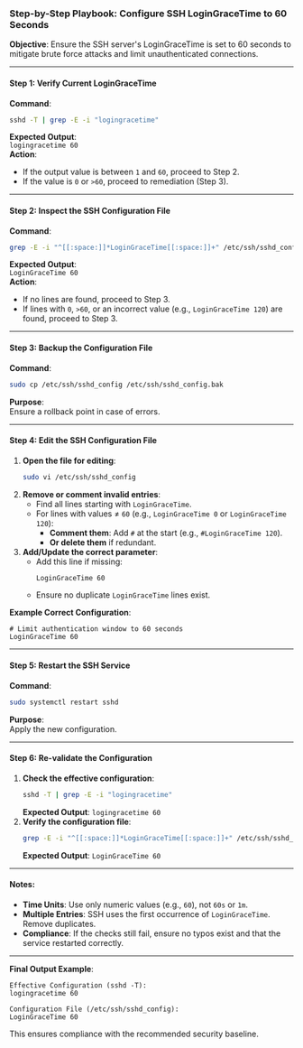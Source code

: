 ### Step-by-Step Playbook: Configure SSH LoginGraceTime to 60 Seconds

**Objective**: Ensure the SSH server's LoginGraceTime is set to 60 seconds to mitigate brute force attacks and limit unauthenticated connections.

---

#### **Step 1: Verify Current LoginGraceTime**
**Command**:  
```bash
sshd -T | grep -E -i "logingracetime"
```
**Expected Output**:  
`logingracetime 60`  
**Action**:  
- If the output value is between `1` and `60`, proceed to Step 2.  
- If the value is `0` or `>60`, proceed to remediation (Step 3).

---

#### **Step 2: Inspect the SSH Configuration File**
**Command**:  
```bash
grep -E -i "^[[:space:]]*LoginGraceTime[[:space:]]+" /etc/ssh/sshd_config
```
**Expected Output**:  
`LoginGraceTime 60`  
**Action**:  
- If no lines are found, proceed to Step 3.  
- If lines with `0`, `>60`, or an incorrect value (e.g., `LoginGraceTime 120`) are found, proceed to Step 3.

---

#### **Step 3: Backup the Configuration File**
**Command**:  
```bash
sudo cp /etc/ssh/sshd_config /etc/ssh/sshd_config.bak
```
**Purpose**:  
Ensure a rollback point in case of errors.

---

#### **Step 4: Edit the SSH Configuration File**
1. **Open the file for editing**:  
   ```bash
   sudo vi /etc/ssh/sshd_config
   ```
2. **Remove or comment invalid entries**:  
   - Find all lines starting with `LoginGraceTime`.  
   - For lines with values ≠ `60` (e.g., `LoginGraceTime 0` or `LoginGraceTime 120`):  
     - **Comment them**: Add `#` at the start (e.g., `#LoginGraceTime 120`).  
     - **Or delete them** if redundant.  
3. **Add/Update the correct parameter**:  
   - Add this line if missing:  
     ```bash
     LoginGraceTime 60
     ```
   - Ensure no duplicate `LoginGraceTime` lines exist.  

**Example Correct Configuration**:  
```
# Limit authentication window to 60 seconds
LoginGraceTime 60
```

---

#### **Step 5: Restart the SSH Service**
**Command**:  
```bash
sudo systemctl restart sshd
```
**Purpose**:  
Apply the new configuration.

---

#### **Step 6: Re-validate the Configuration**
1. **Check the effective configuration**:  
   ```bash
   sshd -T | grep -E -i "logingracetime"
   ```
   **Expected Output**: `logingracetime 60`  
2. **Verify the configuration file**:  
   ```bash
   grep -E -i "^[[:space:]]*LoginGraceTime[[:space:]]+" /etc/ssh/sshd_config
   ```
   **Expected Output**: `LoginGraceTime 60`

---

#### **Notes**:
- **Time Units**: Use only numeric values (e.g., `60`), not `60s` or `1m`.  
- **Multiple Entries**: SSH uses the first occurrence of `LoginGraceTime`. Remove duplicates.  
- **Compliance**: If the checks still fail, ensure no typos exist and that the service restarted correctly.

---

**Final Output Example**:  
```
Effective Configuration (sshd -T):
logingracetime 60

Configuration File (/etc/ssh/sshd_config):
LoginGraceTime 60
```  

This ensures compliance with the recommended security baseline.